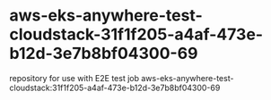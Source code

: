 # aws-eks-anywhere-test-cloudstack-31f1f205-a4af-473e-b12d-3e7b8bf04300-69
repository for use with E2E test job aws-eks-anywhere-test-cloudstack:31f1f205-a4af-473e-b12d-3e7b8bf04300-69
